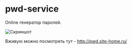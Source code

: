 pwd-service
===========

Online генератор паролей.

![Скриншот](https://dl.dropboxusercontent.com/u/15126083/ShareX/2015/03/2015-03-03_22-03-37.gif)

Вживую можно посмотреть тут - http://pwd.site-home.ru/

